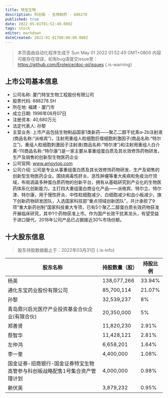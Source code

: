 ```yaml
---
title: 特宝生物
description: 科创板 - 生物制药 - 688278
published: true
date: 2022-05-01T01:52:49.000Z
tags: stock
editor: markdown
dateCreated: 2022-01-01T00:00:00.000Z
---
```


> 本页面由自动化程序生成于 Sun May 01 2022 01:52:49 GMT+0800
> 内容可能存在错误，如有bug请提交issue至：https://github.com/Eroleice/doc-pi/issues
{.is-warning}

## 上市公司基本信息
- 公司名称: 厦门特宝生物工程股份有限公司
- 股票代码: 688278.SH
- 所在地: 福建 - 厦门市
- 成立日期: 1996年08月07日
- 注册资本: 40,680万元
- 法定代表人: 孙黎
- 主营业务: 上市产品包括生物制品国家1类新药——聚乙二醇干扰素α-2b注射液(商品名称:“派格宾”)，注射用重组人粒细胞巨噬细胞刺激因子(商品名称:“特尔立”)，重组人粒细胞刺激因子注射液(商品名称:“特尔津”)和注射用重组人白介素-11(商品名称:“特尔康”)是一家主要从事重组蛋白质及其长效修饰药物研发，生产及销售的创新型生物医药企业
- 公司官网: www.amoytop.com
- 公司介绍: 公司是专业从事重组蛋白质及其长效修饰药物研发、生产及销售的创新型生物医药企业。围绕病毒性肝炎、恶性肿瘤等重大疾病和免疫治疗领域，布局涵盖多种蛋白质药物的创新平台，拥有从基础研究到产业化的生物医药体系化创新能力。主打四大重组蛋白商业化产品——派格宾、特尔立、特尔津、特尔康，用于慢性肝炎、中性粒细胞减少、白细胞减少和血小板减少。旗下创新药物研发团队，入选国家科技部“重点领域创新团队”，共计承担了9项“重大新药创制”国家科技重大专项，已有5个聚乙二醇蛋白质长效药物获准开展临床研究，其中1个药物获准上市。作为国产长效干扰素龙头，有望受益于进口替代，2018年公司产品已占据接近30%市场份额。


## 十大股东信息
> 股东持股数据截止于：2022年03月31日
{.is-info}

| 股东名称 | 持股数量（股） | 持股比例 |
| --- | --- | --- |
| 杨英 | 138,077,266 | 33.94% |
| 通化东宝药业股份有限公司 | 85,700,114 | 21.07% |
| 孙黎 | 32,539,237 | 8% |
| 青岛鼎兴启光医疗产业投资基金合伙企业(有限合伙) | 20,350,000 | 5% |
| 郑善贤 | 11,820,230 | 2.91% |
| 蔡智华 | 11,428,121 | 2.81% |
| 左仲鸿 | 6,658,201 | 1.64% |
| 李一奎 | 4,400,000 | 1.08% |
| 国金证券-招商银行-国金证券特宝生物高管参与科创板战略配售1号集合资产管理计划 | 4,000,000 | 0.98% |
| 赖伏英 | 3,879,232 | 0.95% |





